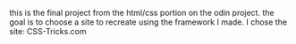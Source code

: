 this is the final project from the html/css portion on the odin project.
the goal is to choose a site to recreate using the framework I made.
I chose the site: CSS-Tricks.com 